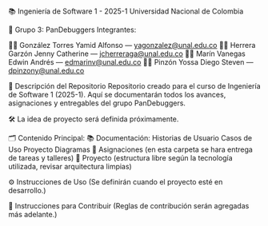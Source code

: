 📚 Ingeniería de Software 1 - 2025-1
Universidad Nacional de Colombia

👥 Grupo 3: PanDebuggers
Integrantes:

🧑‍💻 González Torres Yamid Alfonso — yagonzalez@unal.edu.co
👩‍💻 Herrera Garzón Jenny Catherine — jcherreraga@unal.edu.co
🧑‍💻 Marín Vanegas Edwin Andrés — edmarinv@unal.edu.co
🧑‍💻 Pinzón Yossa Diego Steven — dpinzony@unal.edu.co

📄 Descripción del Repositorio
Repositorio creado para el curso de Ingeniería de Software 1 (2025-1).
Aquí se documentarán todos los avances, asignaciones y entregables del grupo PanDebuggers.

🛠️ La idea de proyecto será definida próximamente.

🗂️ Contenido Principal: 
📚 Documentación: Historias de Usuario
                  Casos de Uso
                  Proyecto
                  Diagramas
🧩 Asignaciones (en esta carpeta se hara entrega de tareas y talleres) 
🚀 Proyecto (estructura libre según la tecnología utilizada, revisar arquitectura limpias)

⚙️ Instrucciones de Uso
(Se definirán cuando el proyecto esté en desarrollo.)

🤝 Instrucciones para Contribuir
(Reglas de contribución serán agregadas más adelante.)


